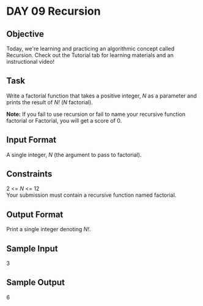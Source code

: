 # DAY 09 Recursion

## Objective 
Today, we're learning and practicing an algorithmic concept called Recursion. Check out the Tutorial tab for learning materials and an instructional video!

## Task 
Write a factorial function that takes a positive integer, *N* as a parameter and prints the result of *N!* (*N* factorial).  

**Note:** If you fail to use recursion or fail to name your recursive function factorial or Factorial, you will get a score of 0.

## Input Format
A single integer, *N* (the argument to pass to factorial).

## Constraints
2 <= *N* <= 12  
Your submission must contain a recursive function named factorial.

## Output Format
Print a single integer denoting *N!*.

## Sample Input
3

## Sample Output
6

